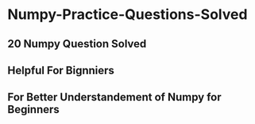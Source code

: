 # Numpy-Practice-Questions-Solved

## 20 Numpy Question Solved 
## Helpful For Bignniers
## For Better Understandement of Numpy for Beginners
